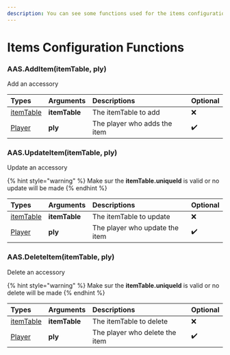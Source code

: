 ```yaml
---
description: You can see some functions used for the items configuration
---
```

# Items Configuration Functions

### AAS.AddItem(itemTable, ply)
Add an accessory

| Types | Arguments | Descriptions | Optional |
| :--- | :--- | :--- | :--- |
| [itemTable](../../data/itemTable.md) | **itemTable** | The itemTable to add | ❌ |
| [Player](https://wiki.facepunch.com/gmod/Player) | **ply** | The player who adds the item | ✔️ |

### AAS.UpdateItem(itemTable, ply)
Update an accessory

{% hint style="warning" %}
Make sur the **itemTable.uniqueId** is valid or no update will be made
{% endhint %}

| Types | Arguments | Descriptions | Optional |
| :--- | :--- | :--- | :--- |
| [itemTable](../../data/itemTable.md) | **itemTable** | The itemTable to update | ❌ |
| [Player](https://wiki.facepunch.com/gmod/Player) | **ply** | The player who update the item | ✔️ |

### AAS.DeleteItem(itemTable, ply)
Delete an accessory

{% hint style="warning" %}
Make sur the **itemTable.uniqueId** is valid or no delete will be made
{% endhint %}

| Types | Arguments | Descriptions | Optional |
| :--- | :--- | :--- | :--- |
| [itemTable](../../data/itemTable.md) | **itemTable** | The itemTable to delete | ❌ |
| [Player](https://wiki.facepunch.com/gmod/Player) | **ply** | The player who delete the item | ✔️ |